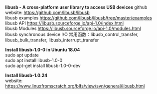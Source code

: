 **libusb - A cross-platform user library to access USB devices**
github website: https://github.com/libusb/libusb  
libusb examples https://github.com/libusb/libusb/tree/master/examples  
libusb API  https://libusb.sourceforge.io/api-1.0/index.html  
libusb Modules  https://libusb.sourceforge.io/api-1.0/modules.html  
libusb synchronous device I/O  常用函数：libusb_control_transfer, libusb_bulk_transfer, libusb_interrupt_transfer

**Install libusb-1.0-0 in Ubuntu 18.04**  
sudo apt update  
sudo apt install libusb-1.0-0  
sudo apt-get install libusb-1.0-0-dev  

**Install libusb-1.0.24**  
website: https://www.linuxfromscratch.org/blfs/view/svn/general/libusb.html

